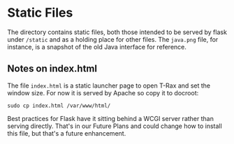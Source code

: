 # Static Files

The directory contains static files, both those intended to be served
by flask under `/static` and as a holding place for other files.  The
`java.png` file, for instance, is a snapshot of the old Java interface
for reference.

## Notes on index.html

The file `index.html` is a static launcher page to open T-Rax and set
the window size. For now it is served by Apache so copy it to docroot:

```
sudo cp index.html /var/www/html/
```

Best practices for Flask have it sitting behind a WCGI server rather than
serving directly. That's in our Future Plans and could change how to install
this file, but that's a future enhancement.
